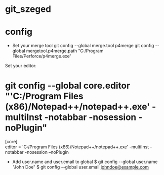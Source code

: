 # git_szeged

# config
- Set your merge tool
git config --global merge.tool p4merge
git config --global mergetool.p4merge.path "C:/Program Files/Perforce/p4merge.exe"

Set your editor:
# git config --global core.editor "'C:/Program Files (x86)/Notepad++/notepad++.exe' -multiInst -notabbar -nosession -noPlugin"
[core]	
editor = 'C:/Program Files (x86)/Notepad++/notepad++.exe' -multiInst -notabbar -nosession –noPlugin

- Add user.name and user.email to global
$ git config --global user.name "John Doe" 
$ git config --global user.email johndoe@example.com
